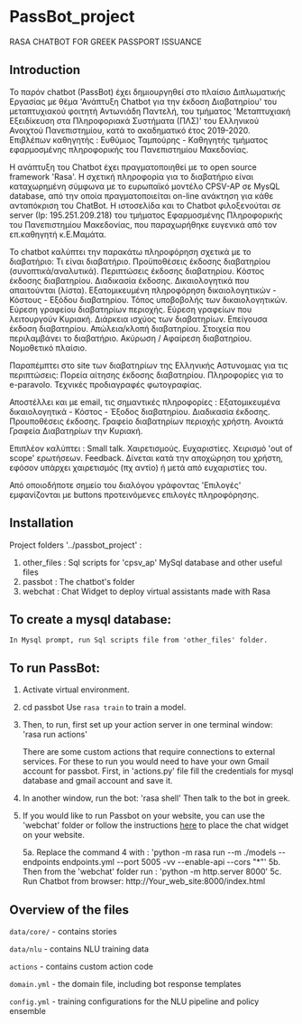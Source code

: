 # PassBot_project
RASA CHATBOT FOR GREEK PASSPORT ISSUANCE

## Ιntroduction
Το παρόν chatbot (PassBot) έχει δημιουργηθεί στο πλαίσιο Διπλωματικής Εργασίας με θέμα 'Ανάπτυξη Chatbot για την έκδοση Διαβατηρίου' 
του μεταπτυχιακού φοιτητή Αντωνιάδη Παντελή, του τμήματος 'Μεταπτυχιακή Εξειδίκευση στα Πληροφοριακά Συστήματα (ΠΛΣ)' του Ελληνικού 
Ανοιχτού Πανεπιστημίου, κατά το ακαδηματικό έτος 2019-2020.
Επιβλέπων καθηγητής : Ευθύμιος Ταμπούρης - Καθηγητής τμήματος εφαρμοσμένης πληροφορικής του Πανεπιστημίου Μακεδονίας.

Η ανάπτυξη του Chatbot έχει πραγματοποιηθεί με το open source framework 'Rasa'.
Η σχετική πληροφορία για το διαβατήριο είναι καταχωρημένη σύμφωνα με το ευρωπαϊκό μοντέλο CPSV-AP σε MysQL database, 
από την οποία πραγματοποιείται on-line ανάκτηση για κάθε ανταπόκριση του ChatBot.
Η ιστοσελίδα και το Chatbot φιλοξενούται σε server (Ip: 195.251.209.218) του τμήματος Εφαρμοσμένης Πληροφορικής του Πανεπιστημίου Μακεδονίας, 
που παραχωρήθηκε ευγενικά από τον επ.καθηγητή κ.Ε.Μαμάτα. 

Το chatbot καλύπτει την παρακάτω πληροφόρηση σχετικά με το διαβατήριο:
   Τι είναι διαβατήριο.
   Προϋποθέσεις έκδοσης διαβατηρίου (συνοπτικά/αναλυτικά).
   Περιπτώσεις έκδοσης διαβατηρίου.
   Kόστος έκδοσης διαβατηρίου.
   Διαδικασία έκδοσης.
   Δικαιολογητικά που απαιτούνται (λίστα).
   Εξατομικευμένη πληροφόρηση δικαιολογητικών - Κόστους - Εξόδου διαβατηρίου.
   Τόπος υποβοβολής των δικαιολογητικών.
   Εύρεση γραφείου διαβατηρίων περιοχής.
   Εύρεση γραφείων που λειτουργούν Κυριακή.
   Διάρκεια ισχύος των διαβατηρίων.
   Επείγουσα έκδοση διαβατηρίου.
   Απώλεια/κλοπή διαβατηρίου.
   Στοιχεία που περιλαμβάνει το διαβατήριο.
   Ακύρωση / Αφαίρεση διαβατηρίου.
   Νομοθετικό πλαίσιο.

Παραπέμπτει στο site των διαβατηρίων της Ελληνικής Αστυνομιας για τις περιπτώσεις:
   Πορεία αίτησης έκδοσης διαβατηρίου.
   Πληροφορίες για το e-paravolo.
   Τεχνικές προδιαγραφές φωτογραφίας.

Αποστέλλει και με email, τις σημαντικές πληροφορίες :
   Εξατομικευμένα δικαιολογητικά - Κόστος - Έξοδος διαβατηρίου.
   Διαδικασία έκδοσης.
   Προυποθέσεις έκδοσης.
   Γραφείο διαβατηρίων περιοχής χρήστη.
   Ανοικτά Γραφεία Διαβατηρίων την Κυριακή.
  
Επιπλέον καλύπτει :
   Small talk.
   Χαιρετισμούς.
   Ευχαριστίες.
   Χειρισμό 'out of scope' ερωτήσεων.
   Feedback. Δίνεται κατά την αποχώρηση του χρήστη, εφόσον υπάρχει χαιρετισμός (πχ αντίο) ή μετά από ευχαριστίες του.

Από οποιοδήποτε σημείο του διαλόγου γράφοντας 'Επιλογές' εμφανίζονται με buttons προτεινόμενες επιλογές πληροφόρησης.



## Installation

Project folders '../passbot_project' :
1. other_files	: Sql scripts for 'cpsv_ap' MySql database and other useful files
2. passbot		: The chatbot's folder
3. webchat		: Chat Widget to deploy virtual assistants made with Rasa

## To create a mysql database:
	In Mysql prompt, run Sql scripts file from 'other_files' folder.

## To run PassBot:

1. Activate virtual environment. 

2. cd passbot
	Use `rasa train` to train a model.

3. Then, to run, first set up your action server in one terminal window:
	'rasa run actions' 
		
	There are some custom actions that require connections to external services.
	For these to run you would need to have your own Gmail account for passbot.
	First, in 'actions.py' file fill the credentials for mysql database and gmail account and save it.

4. In another window, run the bot:
	'rasa shell'
	Then talk to the bot in greek.

5. If you would like to run Passbot on your website, you can use the 'webchat' folder or follow the 
	instructions [here](https://github.com/botfront/rasa-webchat) to place the chat widget on your website.
	
	5a. Replace the command 4 with : 
		'python -m rasa run --m ./models --endpoints endpoints.yml --port 5005 -vv --enable-api --cors "*"'
	5b. Then from the 'webchat' folder run :
		'python -m http.server 8000'
	5c. Run Chatbot from browser: 
		http://Your_web_site:8000/index.html


## Overview of the files

`data/core/` - contains stories 

`data/nlu` - contains NLU training data

`actions` - contains custom action code

`domain.yml` - the domain file, including bot response templates

`config.yml` - training configurations for the NLU pipeline and policy ensemble
